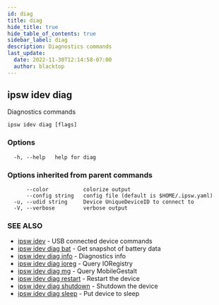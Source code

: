 ```yaml
---
id: diag
title: diag
hide_title: true
hide_table_of_contents: true
sidebar_label: diag
description: Diagnostics commands
last_update:
  date: 2022-11-30T12:14:58-07:00
  author: blacktop
---
```

## ipsw idev diag

Diagnostics commands

```
ipsw idev diag [flags]
```

### Options

```
  -h, --help   help for diag
```

### Options inherited from parent commands

```
      --color           colorize output
      --config string   config file (default is $HOME/.ipsw.yaml)
  -u, --udid string     Device UniqueDeviceID to connect to
  -V, --verbose         verbose output
```

### SEE ALSO

* [ipsw idev](/docs/cli/ipsw/idev)	 - USB connected device commands
* [ipsw idev diag bat](/docs/cli/ipsw/idev/diag/bat)	 - Get snapshot of battery data
* [ipsw idev diag info](/docs/cli/ipsw/idev/diag/info)	 - Diagnostics info
* [ipsw idev diag ioreg](/docs/cli/ipsw/idev/diag/ioreg)	 - Query IORegistry
* [ipsw idev diag mg](/docs/cli/ipsw/idev/diag/mg)	 - Query MobileGestalt
* [ipsw idev diag restart](/docs/cli/ipsw/idev/diag/restart)	 - Restart the device
* [ipsw idev diag shutdown](/docs/cli/ipsw/idev/diag/shutdown)	 - Shutdown the device
* [ipsw idev diag sleep](/docs/cli/ipsw/idev/diag/sleep)	 - Put device to sleep

